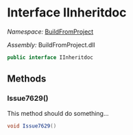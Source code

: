﻿# Interface IInheritdoc

_Namespace:_ [BuildFromProject](BuildFromProject.md)

_Assembly:_ BuildFromProject.dll

```csharp
public interface IInheritdoc
```

## Methods

### Issue7629()

This method should do something...

```csharp
void Issue7629()
```

